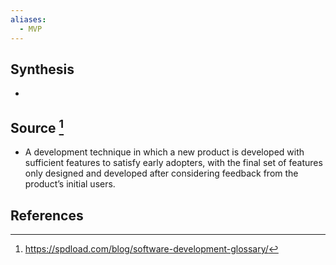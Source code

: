 ```yaml
---
aliases:
  - MVP
---
```

## Synthesis
- 
## Source [^1]
- A development technique in which a new product is developed with sufficient features to satisfy early adopters, with the final set of features only designed and developed after considering feedback from the product’s initial users.
## References

[^1]: https://spdload.com/blog/software-development-glossary/